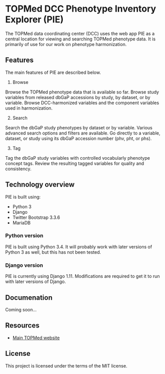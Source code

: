 # TOPMed DCC Phenotype Inventory Explorer (PIE)

The TOPMed data coordinating center (DCC) uses the web app PIE as a central location for viewing and searching TOPMed phenotype data. It is primarily of use for our work on phenotype harmonization. 

## Features
The main features of PIE are described below.

1. Browse

Browse the TOPMed phenotype data that is available so far. Browse study variables from released dbGaP accessions by study, by dataset, or by variable. Browse DCC-harmonized variables and the component variables used in harmonization.

2. Search

Search the dbGaP study phenotypes by dataset or by variable. Various advanced search options and filters are available. Go directly to a variable, dataset, or study using its dbGaP accession number (phv, pht, or phs).

3. Tag

Tag the dbGaP study variables with controlled vocabularly phenotype concept tags. Review the resulting tagged variables for quality and consistency. 

## Technology overview
PIE is built using:
- Python 3
- Django
- Twitter Bootstrap 3.3.6
- MariaDB

### Python version
PIE is built using Python 3.4. It will probably work with later versions of Python 3 as well, but this has not been tested.

### Django version
PIE is currently using Django 1.11. Modifications are required to get it to run with later versions of Django.

## Documenation

Coming soon...

## Resources
- [Main TOPMed website](https://www.nhlbiwgs.org)

## License
This project is licensed under the terms of the MIT license.
